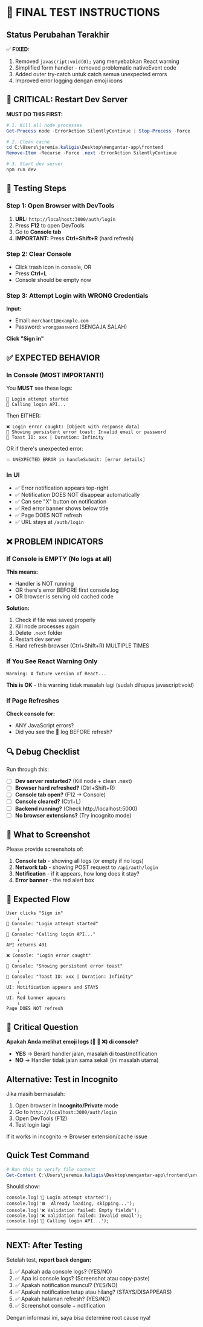 # 🎯 FINAL TEST INSTRUCTIONS

## Status Perubahan Terakhir

✅ **FIXED:**
1. Removed `javascript:void(0);` yang menyebabkan React warning
2. Simplified form handler - removed problematic nativeEvent code
3. Added outer try-catch untuk catch semua unexpected errors
4. Improved error logging dengan emoji icons

## 🚀 CRITICAL: Restart Dev Server

**MUST DO THIS FIRST:**

```powershell
# 1. Kill all node processes
Get-Process node -ErrorAction SilentlyContinue | Stop-Process -Force

# 2. Clean cache
cd C:\Users\jeremia.kaligis\Desktop\mengantar-app\frontend
Remove-Item -Recurse -Force .next -ErrorAction SilentlyContinue

# 3. Start dev server
npm run dev
```

## 🧪 Testing Steps

### Step 1: Open Browser with DevTools
1. **URL:** `http://localhost:3000/auth/login`
2. Press **F12** to open DevTools
3. Go to **Console tab**
4. **IMPORTANT:** Press **Ctrl+Shift+R** (hard refresh)

### Step 2: Clear Console
- Click trash icon in console, OR
- Press **Ctrl+L**
- Console should be empty now

### Step 3: Attempt Login with WRONG Credentials

**Input:**
- Email: `merchant1@example.com`
- Password: `wrongpassword` (SENGAJA SALAH)

**Click "Sign in"**

## ✅ EXPECTED BEHAVIOR

### In Console (MOST IMPORTANT!)

You **MUST** see these logs:
```
🔐 Login attempt started
🚀 Calling login API...
```

Then EITHER:
```
❌ Login error caught: [Object with response data]
🔴 Showing persistent error toast: Invalid email or password
🎯 Toast ID: xxx | Duration: Infinity
```

OR if there's unexpected error:
```
💥 UNEXPECTED ERROR in handleSubmit: [error details]
```

### In UI

- ✅ Error notification appears top-right
- ✅ Notification DOES NOT disappear automatically
- ✅ Can see "X" button on notification
- ✅ Red error banner shows below title
- ✅ Page DOES NOT refresh
- ✅ URL stays at `/auth/login`

## ❌ PROBLEM INDICATORS

### If Console is EMPTY (No logs at all)
**This means:**
- Handler is NOT running
- OR there's error BEFORE first console.log
- OR browser is serving old cached code

**Solution:**
1. Check if file was saved properly
2. Kill node processes again
3. Delete `.next` folder
4. Restart dev server
5. Hard refresh browser (Ctrl+Shift+R) MULTIPLE TIMES

### If You See React Warning Only
```
Warning: A future version of React...
```
**This is OK** - this warning tidak masalah lagi (sudah dihapus javascript:void)

### If Page Refreshes
**Check console for:**
- ANY JavaScript errors?
- Did you see the 🔐 log BEFORE refresh?

## 🔍 Debug Checklist

Run through this:

- [ ] **Dev server restarted?** (Kill node + clean .next)
- [ ] **Browser hard refreshed?** (Ctrl+Shift+R)
- [ ] **Console tab open?** (F12 → Console)
- [ ] **Console cleared?** (Ctrl+L)
- [ ] **Backend running?** (Check http://localhost:5000)
- [ ] **No browser extensions?** (Try incognito mode)

## 📸 What to Screenshot

Please provide screenshots of:

1. **Console tab** - showing all logs (or empty if no logs)
2. **Network tab** - showing POST request to `/api/auth/login`
3. **Notification** - if it appears, how long does it stay?
4. **Error banner** - the red alert box

## 🎯 Expected Flow

```
User clicks "Sign in"
    ↓
🔐 Console: "Login attempt started"
    ↓
🚀 Console: "Calling login API..."
    ↓
API returns 401
    ↓
❌ Console: "Login error caught"
    ↓
🔴 Console: "Showing persistent error toast"
    ↓
🎯 Console: "Toast ID: xxx | Duration: Infinity"
    ↓
UI: Notification appears and STAYS
    ↓
UI: Red banner appears
    ↓
Page DOES NOT refresh
```

## 🚨 Critical Question

**Apakah Anda melihat emoji logs (🔐 🚀 ❌) di console?**

- **YES** → Berarti handler jalan, masalah di toast/notification
- **NO** → Handler tidak jalan sama sekali (ini masalah utama)

## Alternative: Test in Incognito

Jika masih bermasalah:

1. Open browser in **Incognito/Private** mode
2. Go to `http://localhost:3000/auth/login`
3. Open DevTools (F12)
4. Test login lagi

If it works in incognito → Browser extension/cache issue

## Quick Test Command

```powershell
# Run this to verify file content
Get-Content C:\Users\jeremia.kaligis\Desktop\mengantar-app\frontend\src\app\auth\login\page.tsx | Select-String "console.log" | Select-Object -First 5
```

Should show:
```
console.log('🔐 Login attempt started');
console.log('⏸️  Already loading, skipping...');
console.log('❌ Validation failed: Empty fields');
console.log('❌ Validation failed: Invalid email');
console.log('🚀 Calling login API...');
```

---

## NEXT: After Testing

Setelah test, **report back dengan:**

1. ✅ Apakah ada console logs? (YES/NO)
2. ✅ Apa isi console logs? (Screenshot atau copy-paste)
3. ✅ Apakah notification muncul? (YES/NO)
4. ✅ Apakah notification tetap atau hilang? (STAYS/DISAPPEARS)
5. ✅ Apakah halaman refresh? (YES/NO)
6. ✅ Screenshot console + notification

Dengan informasi ini, saya bisa determine root cause nya!
